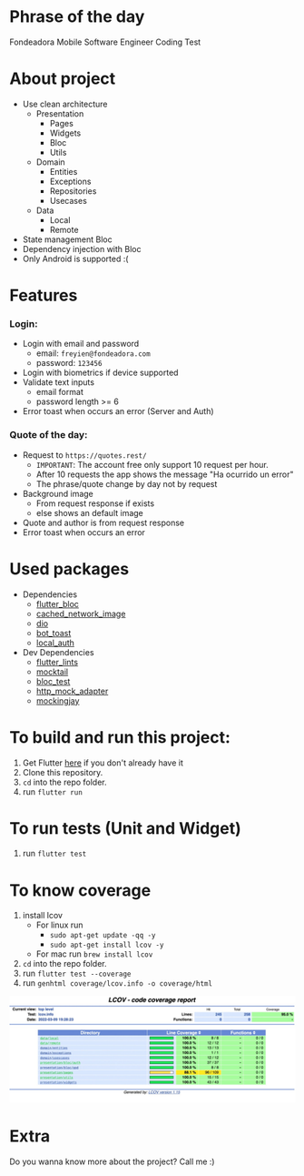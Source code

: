 # Phrase of the day

Fondeadora Mobile Software Engineer Coding Test 


# About project
- Use clean architecture
    - Presentation
        - Pages
        - Widgets
        - Bloc
        - Utils
    - Domain
        - Entities
        - Exceptions
        - Repositories
        - Usecases
    - Data
        - Local
        - Remote
- State management Bloc
- Dependency injection with Bloc
- Only Android is supported :(


# Features

### Login:
 - Login with email and password
    - email: `freyien@fondeadora.com`
    - password: `123456`
 - Login with biometrics if device supported
 - Validate text inputs
    - email format
    - password length >= 6
 - Error toast when occurs an error (Server and Auth)

 ### Quote of the day:
 - Request to `https://quotes.rest/`
    - `IMPORTANT`: The account free only support 10 request per hour.
    - After 10 requests the app shows the message "Ha ocurrido un error"
    - The phrase/quote change by day not by request
- Background image
    - From request response if exists
    - else shows an default image
- Quote and author is from request response
- Error toast when occurs an error


# Used packages
- Dependencies
    - [flutter_bloc](https://pub.dev/packages/flutter_bloc)
    - [cached_network_image](https://pub.dev/packages/cached_network_image)
    - [dio](https://pub.dev/packages/dio)
    - [bot_toast](https://pub.dev/packages/bot_toast)
    - [local_auth](https://pub.dev/packages/local_auth)
- Dev Dependencies
    - [flutter_lints](https://pub.dev/packages/flutter_lints)
    - [mocktail](https://pub.dev/packages/mocktail)
    - [bloc_test](https://pub.dev/packages/bloc_test)
    - [http_mock_adapter](https://pub.dev/packages/http_mock_adapter)
    - [mockingjay](https://pub.dev/packages/mockingjay)


# To build and run this project:

1. Get Flutter [here](https://flutter.dev) if you don't already have it
2. Clone this repository.
3. `cd` into the repo folder.
4. run `flutter run`

# To run tests (Unit and Widget)
1. run `flutter test`


# To know coverage
1. install lcov
    - For linux run 
        - `sudo apt-get update -qq -y`
        - `sudo apt-get install lcov -y`
    - For mac run `brew install lcov`
3. `cd` into the repo folder.
4. run `flutter test --coverage`
5. run `genhtml coverage/lcov.info -o coverage/html`

<img src='https://github.com/Freyien/Quote-of-the-day/blob/master/assets/project/coverage.jpg'>


# Extra
Do you wanna know more about the project? Call me :) 
